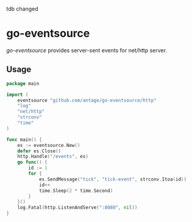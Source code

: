 tdb changed

# go-eventsource

_go-eventsource_ provides server-sent events for net/http server.

## Usage

``` go
package main

import (
    eventsource "github.com/antage/go-eventsource/http"
    "log"
    "net/http"
    "strconv"
    "time"
)

func main() {
    es := eventsource.New()
    defer es.Close()
    http.Handle("/events", es)
    go func() {
        id := 1
        for {
            es.SendMessage("tick", "tick-event", strconv.Itoa(id))
            id++
            time.Sleep(2 * time.Second)
        }
    }()
    log.Fatal(http.ListenAndServe(":8080", nil))
}
```

